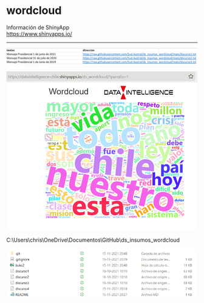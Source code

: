 # wordcloud

Información de ShinyApp\
https://www.shinyapps.io/

***

![](imagen_001.png)

![](imagen_002.png)


C:\Users\chris\OneDrive\Documentos\GitHub\ds_insumos_wordcloud

![](imagen_003.png)

